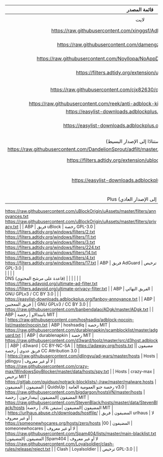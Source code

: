  قائمة المصدر | النوع | المؤلف | الترخيص | التعليق 
:---:|:---:|:---:|:---:|:---:
  | | | |  
 لايت | | | | | |  
 https://raw.githubusercontent.com/xinggsf/Adblock-Plus-Rule/master/mv.txt |https://raw.githubusercontent.com/xinggsf/Adblock-Plus-Rule/master/mv.txt | ABP | xinggsf | لا أو غير معروف |  
 https://raw.githubusercontent.com/damengzhu/banad/main/jiekouAD.txt |https://raw.githubusercontent.com/damengzhu/banad/main/jiekouAD.txt | ABP | damengzhu | لا أو غير معروف |  
 https://raw.githubusercontent.com/Noyllopa/NoAppDownload/master/NoAppDownload.txt | | ABP | نويلوبا | ترخيص MIT |  
 https://filters.adtidy.org/extension/ublock/filters/224.txt | | ABP | فريق AdGuard | رخصة GPL-3.0 |  
 https://raw.githubusercontent.com/cjx82630/cjxlist/master/cjx-annoyance.txt |00 | ABP | cjx82630 | رخصة LGPL-3.0 |  
 https://raw.githubusercontent.com/reek/anti-adblock-killer/master/anti-adblock-killer-filters.txt | | ABP | | | ترخيص CC BY-SA 4.0 |  
 https://easylist-downloads.adblockplus.org/antiadblockfilters.txt | ABP | ترخيص | ABP | EasyList | ترخيص | EasyList |  
 https://easylist-downloads.adblockplus.org/abp-filters-anti-cv.txt | | ABP | فريق Adblock Plus Team | ترخيص GPL-3.0 |  
  | | | |  
 عادي (استنادًا إلى الإصدار البسيط) | | ||  
 https://raw.githubusercontent.com/DandelionSprout/adfilt/master/ClearURLs%20for%20uBo/clear_urls_uboified.txt | | ABP | ترخيص | ABP | DandelionSprout |  
 https://filters.adtidy.org/extension/ublock/filters/3_optimized.txt | | | ABP | فريق AdGuard | ترخيص GPL-3.0 |  
 | https://easylist-downloads.adblockplus.org/easyprivacy.txt | ABP | EasyList | تراخيص مستودع القائمة السهلة |  
  | | | |  
 Plus (استنادًا إلى الإصدار العادي) | | | | | |  
 https://raw.githubusercontent.com/uBlockOrigin/uAssets/master/filters/annoyances.txt 
 https://raw.githubusercontent.com/uBlockOrigin/uAssets/master/filters/privacy.txt | | ABP | فريق uBlock | رخصة GPL-3.0 |  
 https://filters.adtidy.org/windows/filters/2.txt 
 https://filters.adtidy.org/windows/filters/11.txt 
 https://filters.adtidy.org/windows/filters/3.txt 
 https://filters.adtidy.org/windows/filters/224.txt 
 https://filters.adtidy.org/windows/filters/14.txt 
 https://filters.adtidy.org/windows/filters/4.txt 
 https://filters.adtidy.org/windows/filters/17.txt | ABP | فريق AdGuard | ترخيص GPL-3.0 |  
  | | | |  
 DNS (قاعدة على مرشح المحتوى) | | | | | |  
 https://filters.adavoid.org/ultimate-ad-filter.txt 
 https://filters.adavoid.org/ultimate-privacy-filter.txt | | ABP | الفريق النهائي | GNU GPLv3 / CC BY 3.0 | | |  
 https://easylist-downloads.adblockplus.org/fanboy-annoyance.txt | | ABP | فريق المعجبين | | GNU GPLv3 / CC BY 3.0 | |  
 https://raw.githubusercontent.com/banbendalao/ADgk/master/ADgk.txt | | ABP | بانبندالاو | رخصة MIT |  
 | https://raw.githubusercontent.com/hoshsadiq/adblock-nocoin-list/master/nocoin.txt | ABP | hoshsadiq | رخصة MIT |  
 https://raw.githubusercontent.com/durablenapkin/scamblocklist/master/adguard.txt | | ABP | durablenapkin | رخصة MIT | 
 https://raw.githubusercontent.com/d3ward/toolz/master/src/d3host.adblock | | ABP | d3ward | CC BY-NC-SA | |
 https://adaway.org/hosts.txt |مضيفون |فريق عدوي | رخصة CC Attribution 3.0 |  
 | https://raw.githubusercontent.com/jdlingyu/ad-wars/master/hosts | Hosts | jdlingyu | لا أو غير معروف |  
 https://raw.githubusercontent.com/crazy-max/WindowsSpyBlocker/master/data/hosts/spy.txt | | Hosts | crazy-max | ترخيص MIT |  
 https://gitlab.com/quidsup/notrack-blocklists/-/raw/master/malware.hosts | المضيفون | المضيفون | QuidsUp | رخصة جنو العمومية العامة v3.0 |  
 https://raw.githubusercontent.com/bigdargon/hostsVN/master/hosts |المضيفون |المضيفون |بيغدارجون | رخصة MIT |  
 https://raw.githubusercontent.com/StevenBlack/hosts/master/data/StevenBlack/hosts |المضيفون |المضيفون |ستيفن بلاك | رخصة MIT |  
 | https://urlhaus.abuse.ch/downloads/hostfile/ | المضيفون | فريق urlhaus | لا أو غير معروف |  
 https://someonewhocares.org/hosts/zero/hosts |00 | المضيفون | someonewhocares | لا أو غير معروف |  
 https://raw.githubusercontent.com/Spam404/lists/master/main-blacklist.txt |المضيفون |المضيفون |Spam404 | لا أو غير معروف 
 https://raw.githubusercontent.com/Loyalsoldier/clash-rules/release/reject.txt | | Clash | Loyalsoldier | | ترخيص GPL-3.0 | |